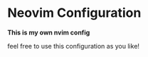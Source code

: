 # Neovim Configuration

**This is my own nvim config**

feel free to use this configuration as you like!
